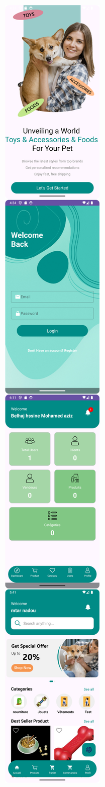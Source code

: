 <img src="images/Screenshot_20250429_183223.png" alt="Landing Page" width="300"/>
<img src="images/Screenshot_20250429_183445.png" alt="Landing Page" width="300"/>
<img src="images/Screenshot_20250429_201106.png" alt="Landing Page" width="300"/>
<img src="images/Screenshot_20250602_074121.png" alt="Landing Page" width="300"/>



